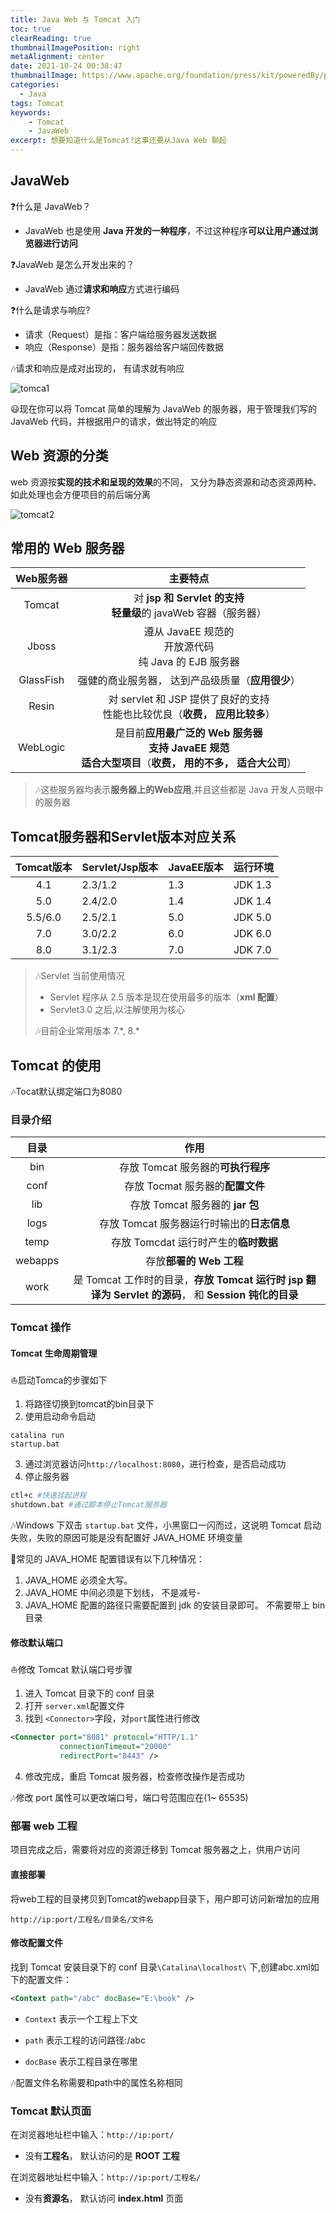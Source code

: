 ```yaml
---
title: Java Web 与 Tomcat 入门
toc: true
clearReading: true
thumbnailImagePosition: right
metaAlignment: center
date: 2021-10-24 00:38:47
thumbnailImage: https://www.apache.org/foundation/press/kit/poweredBy/pb-tomcat.jpg
categories: 
  - Java
tags: Tomcat
keywords:
    - Tomcat
    - JavaWeb
excerpt: 想要知道什么是Tomcat?这事还要从Java Web 聊起
---
```

<!-- toc -->

## JavaWeb

:question:什么是 JavaWeb？

- JavaWeb 也是使用 **Java 开发的一种程序**，不过这种程序**可以让用户通过浏览器进行访问**

:question:JavaWeb 是怎么开发出来的？

- JavaWeb 通过**请求和响应**方式进行编码

:question:什么是请求与响应?

- 请求（Request）是指：客户端给服务器发送数据
- 响应（Response）是指：服务器给客户端回传数据

:notes:请求和响应是成对出现的， 有请求就有响应

![tomca1](https://cdn.jsdelivr.net/gh/pineapple-man/blogImage@main/image/请求与响应关系.png)

:smiley:现在你可以将 Tomcat 简单的理解为 JavaWeb 的服务器，用于管理我们写的 JavaWeb 代码，并根据用户的请求，做出特定的响应

## Web 资源的分类

web 资源按**实现的技术和呈现的效果**的不同， 又分为静态资源和动态资源两种、如此处理也会方便项目的前后端分离

![tomcat2](https://cdn.jsdelivr.net/gh/pineapple-man/blogImage@main/image/Web资源分类.png)

## 常用的 Web 服务器

| Web服务器 |                           主要特点                           |
| :-------: | :----------------------------------------------------------: |
|  Tomcat   | 对 **jsp 和 Servlet 的支持**<br />**轻量级**的 javaWeb 容器（服务器） |
|   Jboss   | 遵从 JavaEE 规范的<br /> 开放源代码<br />纯 Java 的 EJB 服务器 |
| GlassFish |      强健的商业服务器， 达到产品级质量（**应用很少**）       |
|   Resin   | 对 servlet 和 JSP 提供了良好的支持<br/>性能也比较优良（**收费， 应用比较多**） |
| WebLogic  | 是目前**应用最广泛的 Web 服务器**<br />**支持 JavaEE 规范**<br/> **适合大型项目**（**收费， 用的不多， 适合大公司**） |

> :notes:这些服务器均表示**服务器上的Web应用**,并且这些都是 Java 开发人员眼中的服务器

## Tomcat服务器和Servlet版本对应关系

| Tomcat版本 | Servlet/Jsp版本 | JavaEE版本 | 运行环境 |
| :--------: | --------------- | ---------- | -------- |
|    4.1     | 2.3/1.2         | 1.3        | JDK 1.3  |
|    5.0     | 2.4/2.0         | 1.4        | JDK 1.4  |
|  5.5/6.0   | 2.5/2.1         | 5.0        | JDK 5.0  |
|    7.0     | 3.0/2.2         | 6.0        | JDK 6.0  |
|    8.0     | 3.1/2.3         | 7.0        | JDK 7.0  |

> :notes:Servlet 当前使用情况
>
> - Servlet 程序从 2.5 版本是现在使用最多的版本（**xml 配置**）
> - Servlet3.0 之后,以注解使用为核心
>
> :notes:目前企业常用版本 7.\*, 8.\*

## Tomcat 的使用

:notes:Tocat默认绑定端口为8080

### 目录介绍

|  目录   |                             作用                             |
| :-----: | :----------------------------------------------------------: |
|   bin   |              存放 Tomcat 服务器的**可执行程序**              |
|  conf   |               存放 Tocmat 服务器的**配置文件**               |
|   lib   |               存放 Tomcat 服务器的 **jar 包**                |
|  logs   |          存放 Tomcat 服务器运行时输出的**日志信息**          |
|  temp   |            存放 Tomcdat 运行时产生的**临时数据**             |
| webapps |                   存放**部署的 Web 工程**                    |
|  work   | 是 Tomcat 工作时的目录，**存放 Tomcat 运行时 jsp 翻译为 Servlet 的源码**， 和 **Session 钝化的目录** |

### Tomcat 操作

#### Tomcat 生命周期管理

:sailboat:启动Tomca的步骤如下

1. 将路径切换到tomcat的bin目录下
2. 使用启动命令启动

```shell
catalina run 
startup.bat  
```

3. 通过浏览器访问`http://localhost:8080`，进行检查，是否启动成功
4. 停止服务器

```bash
ctl+c #快速挂起进程
shutdown.bat #通过脚本停止Tomcat服务器
```

:notes:Windows 下双击 `startup.bat` 文件，小黑窗口一闪而过，这说明 Tomcat 启动失败，失败的原因可能是没有配置好 JAVA_HOME 环境变量

:older_man:常见的 JAVA_HOME 配置错误有以下几种情况：

1. JAVA_HOME 必须全大写。
2. JAVA_HOME 中间必须是下划线， 不是减号-
3. JAVA_HOME 配置的路径只需要配置到 jdk 的安装目录即可。 不需要带上 bin 目录  

#### 修改默认端口

:sailboat:修改 Tomcat 默认端口号步骤

1. 进入 Tomcat 目录下的 conf 目录
2. 打开 `server.xml`配置文件
3. 找到 `<Connector>`字段，对`port`属性进行修改

```xml
<Connector port="8081" protocol="HTTP/1.1"
           connectionTimeout="20000"
           redirectPort="8443" />
```

4. 修改完成，重启 Tomcat 服务器，检查修改操作是否成功

:notes:修改 port 属性可以更改端口号，端口号范围应在(1~ 65535)

### 部署 web 工程

项目完成之后，需要将对应的资源迁移到 Tomcat 服务器之上，供用户访问

#### 直接部署

将web工程的目录拷贝到Tomcat的webapp目录下，用户即可访问新增加的应用

```
http://ip:port/工程名/目录名/文件名
```

#### 修改配置文件

找到 Tomcat 安装目录下的 conf 目录`\Catalina\localhost\` 下,创建abc.xml如下的配置文件：  

```xml
<Context path="/abc" docBase="E:\book" />
```

- `Context` 表示一个工程上下文

- `path` 表示工程的访问路径:/abc

- `docBase` 表示工程目录在哪里​

:notes:配置文件名称需要和path中的属性名称相同

### Tomcat 默认页面

在浏览器地址栏中输入：`http://ip:port/`

- 没有**工程名**， 默认访问的是 **ROOT 工程**

在浏览器地址栏中输入：`http://ip:port/工程名/`

- 没有**资源名**， 默认访问 **index.html** 页面  
